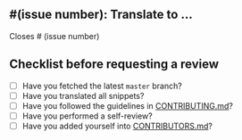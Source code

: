 ## #(issue number): Translate to ...

<!--- This project only accepts pull requests related to open issues -->
<!--- Special phrase to auto-close the issue that your PR fixes -->
Closes # (issue number)

## Checklist before requesting a review

- [ ] Have you fetched the latest `master` branch?
- [ ] Have you translated all snippets?
- [ ] Have you followed the guidelines in [CONTRIBUTING.md](../CONTRIBUTING.md)?
- [ ] Have you performed a self-review?
- [ ] Have you added yourself into [CONTRIBUTORS.md](../CONTRIBUTORS.md)?
